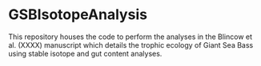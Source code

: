 # GSBIsotopeAnalysis
This repository houses the code to perform the analyses in the Blincow et al. (XXXX) manuscript which details the trophic ecology of Giant Sea Bass using stable isotope and gut content analyses.
